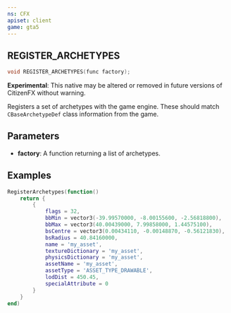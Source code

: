 ```yaml
---
ns: CFX
apiset: client
game: gta5
---
```

## REGISTER_ARCHETYPES

```c
void REGISTER_ARCHETYPES(func factory);
```

**Experimental**: This native may be altered or removed in future versions of CitizenFX without warning.

Registers a set of archetypes with the game engine. These should match `CBaseArchetypeDef` class information from the game.

## Parameters
* **factory**: A function returning a list of archetypes.

## Examples

```lua
RegisterArchetypes(function()
	return {
		{
			flags = 32,
			bbMin = vector3(-39.99570000, -8.00155600, -2.56818800),
			bbMax = vector3(40.00439000, 7.99858000, 1.44575100),
			bsCentre = vector3(0.00434110, -0.00148870, -0.56121830),
			bsRadius = 40.84160000,
			name = 'my_asset',
			textureDictionary = 'my_asset',
			physicsDictionary = 'my_asset',
			assetName = 'my_asset',
			assetType = 'ASSET_TYPE_DRAWABLE',
			lodDist = 450.45,
			specialAttribute = 0
		}
	}
end)
```